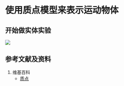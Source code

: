 # 使用质点模型来表示运动物体

## 开始做实体实验

![](/images/力学/运动/使用质点模型来表示运动物体/1a1.jpg)

## 参考文献及资料

1. 维基百科
	- [质点](https://zh.wikipedia.org/wiki/%E8%B3%AA%E9%BB%9E) 
